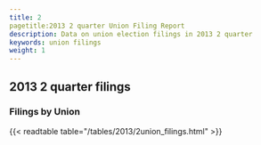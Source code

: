 ```yaml
---
title: 2
pagetitle:2013 2 quarter Union Filing Report
description: Data on union election filings in 2013 2 quarter 
keywords: union filings
weight: 1
---
```


## 2013 2 quarter filings

### Filings by Union
{{< readtable table="/tables/2013/2union_filings.html" >}}
